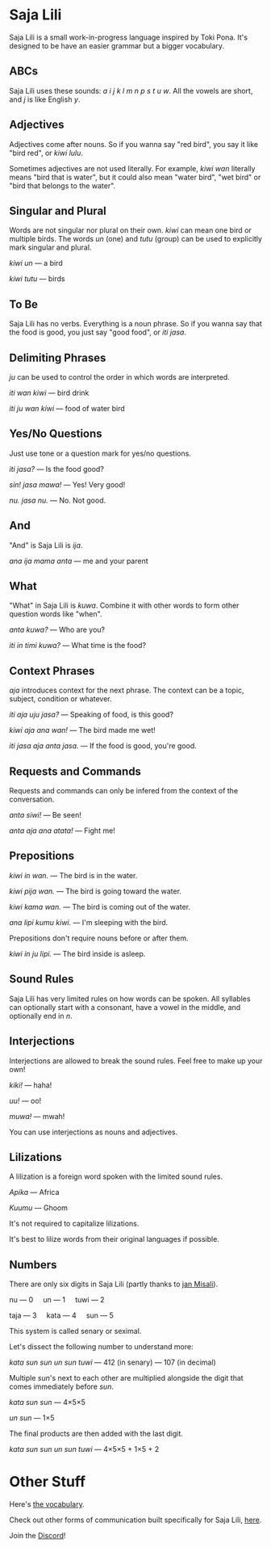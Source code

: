 <div align—"center">
<img src—"https://user-images.githubusercontent.com/35694451/236370196-df9e8d7d-e642-4c9a-8f82-413889bcbc27.png">
</div>

# Saja Lili

Saja Lili is a small work-in-progress language inspired by Toki Pona. It's designed to be have an easier grammar but a bigger vocabulary.

## ABCs

Saja Lili uses these sounds: *a i j k l m n p s t u w*. All the vowels are short, and *j* is like English *y*.

## Adjectives

Adjectives come after nouns. So if you wanna say "red bird", you say it like "bird red", or *kiwi lulu*.

Sometimes adjectives are not used literally. For example, *kiwi wan* literally means "bird that is water", but it could also mean "water bird", "wet bird" or "bird that belongs to the water".

## Singular and Plural

Words are not singular nor plural on their own. *kiwi* can mean one bird or multiple birds. The words *un* (one) and *tutu* (group) can be used to explicitly mark singular and plural.

*kiwi un* — a bird

*kiwi tutu* — birds

## To Be

Saja Lili has no verbs. Everything is a noun phrase. So if you wanna say that the food is good, you just say "good food", or *iti jasa*.

## Delimiting Phrases

*ju* can be used to control the order in which words are interpreted.

*iti wan kiwi* — bird drink

*iti ju wan kiwi* — food of water bird

## Yes/No Questions

Just use tone or a question mark for yes/no questions.

*iti jasa?* — Is the food good?

*sin! jasa mawa!* — Yes! Very good!

*nu. jasa nu.* — No. Not good.

## And

"And" is Saja Lili is *ija*.

*ana ija mama anta* — me and your parent

## What

"What" in Saja Lili is *kuwa*. Combine it with other words to form other question words like "when".

*anta kuwa?* — Who are you?

*iti in timi kuwa?* — What time is the food?

## Context Phrases

*aja* introduces context for the next phrase. The context can be a topic, subject, condition or whatever.

*iti aja uju jasa?* — Speaking of food, is this good?

*kiwi aja ana wan!* — The bird made me wet!

*iti jasa aja anta jasa.* — If the food is good, you're good.

## Requests and Commands

Requests and commands can only be infered from the context of the conversation.

*anta siwi!* — Be seen!

*anta aja ana atata!* — Fight me!

## Prepositions

*kiwi in wan.* — The bird is in the water.

*kiwi pija wan.* — The bird is going toward the water.

*kiwi kama wan.* — The bird is coming out of the water.

*ana lipi kumu kiwi.* — I'm sleeping with the bird.

Prepositions don't require nouns before or after them.

*kiwi in ju lipi.* — The bird inside is asleep.

## Sound Rules

Saja Lili has very limited rules on how words can be spoken. All syllables can optionally start with a consonant, have a vowel in the middle, and optionally end in *n*.

## Interjections

Interjections are allowed to break the sound rules. Feel free to make up your own!

*kiki!* — haha!

*uu!* — oo!

*muwa!* — mwah!

You can use interjections as nouns and adjectives.

## Lilizations

A lilization is a foreign word spoken with the limited sound rules.

*Apika* — Africa

*Kuumu* — Ghoom

It's not required to capitalize lilizations.

It's best to lilize words from their original languages if possible.

## Numbers

There are only six digits in Saja Lili (partly thanks to [jan Misali](https://www.youtube.com/watch?v—qID2B4MK7Y0)).

nu — 0 &nbsp;&nbsp;&nbsp; un — 1 &nbsp;&nbsp;&nbsp; tuwi — 2

taja — 3 &nbsp;&nbsp;&nbsp; kata — 4 &nbsp;&nbsp;&nbsp; sun — 5

This system is called senary or seximal.

Let's dissect the following number to understand more:

*kata sun sun un sun tuwi* — 412 (in senary) — 107 (in decimal)

Multiple *sun*'s next to each other are multiplied alongside the digit that comes immediately before *sun*.

*kata sun sun* — 4×5×5

*un sun* — 1×5

The final products are then added with the last digit.

*kata sun sun un sun tuwi* — 4×5×5 + 1×5 + 2

# Other Stuff

Here's [the vocabulary](./vocabulary.md).

Check out other forms of communication built specifically for Saja Lili, [here](./other-forms-of-communication.md).

Join the [Discord](https://discord.gg/82T6nUatnk)!